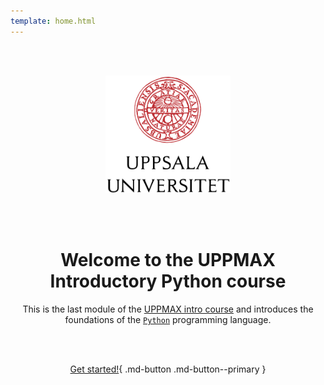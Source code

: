```yaml
---
template: home.html
---
```


<center>

<br/><br/>

<img src="assets/UU_logo_color.svg" alt="drawing" width="200"/>

<br/><br/>


# Welcome to the UPPMAX Introductory Python course

This is the last module of the [UPPMAX intro
course](https://www.uppmax.uu.se/support/courses-and-workshops/introductory-course-winter-2023/)
and introduces the foundations of the [`Python`](https://www.python.org/) programming language.

<br/><br/>

[Get started!](morning_session/lecture/){ .md-button .md-button--primary }

<br/><br/>


</center>

